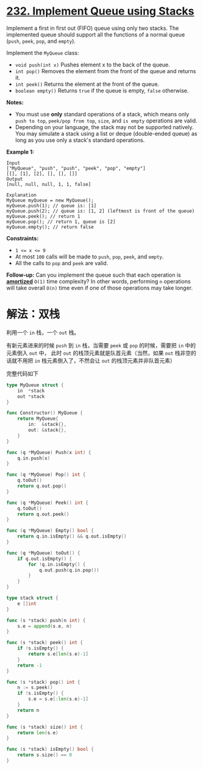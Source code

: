 # [232. Implement Queue using Stacks](https://leetcode.cn/problems/implement-queue-using-stacks/description/)

Implement a first in first out (FIFO) queue using only two stacks. The implemented queue should support all the functions of a normal queue (`push`, `peek`, `pop`, and `empty`).

Implement the `MyQueue` class:

- `void push(int x)` Pushes element x to the back of the queue.
- `int pop()` Removes the element from the front of the queue and returns it.
- `int peek()` Returns the element at the front of the queue.
- `boolean empty()` Returns `true` if the queue is empty, `false` otherwise.

**Notes:**

- You must use **only** standard operations of a stack, which means only `push to top`, `peek/pop from top`, `size`, and `is empty` operations are valid.
- Depending on your language, the stack may not be supported natively. You may simulate a stack using a list or deque (double-ended queue) as long as you use only a stack's standard operations.

 

**Example 1:**

```
Input
["MyQueue", "push", "push", "peek", "pop", "empty"]
[[], [1], [2], [], [], []]
Output
[null, null, null, 1, 1, false]

Explanation
MyQueue myQueue = new MyQueue();
myQueue.push(1); // queue is: [1]
myQueue.push(2); // queue is: [1, 2] (leftmost is front of the queue)
myQueue.peek(); // return 1
myQueue.pop(); // return 1, queue is [2]
myQueue.empty(); // return false
```

 

**Constraints:**

- `1 <= x <= 9`
- At most `100` calls will be made to `push`, `pop`, `peek`, and `empty`.
- All the calls to `pop` and `peek` are valid.

 

**Follow-up:** Can you implement the queue such that each operation is **[amortized](https://en.wikipedia.org/wiki/Amortized_analysis)** `O(1)` time complexity? In other words, performing `n` operations will take overall `O(n)` time even if one of those operations may take longer.



# 解法：双栈

利用一个 `in` 栈，一个 `out` 栈。

有新元素进来的时候 `push` 到 `in` 栈，当需要 `peek` 或 `pop` 的时候，需要把 `in` 中的元素倒入 `out` 中， 此时 `out` 的栈顶元素就是队首元素（当然，如果 `out` 栈非空的话就不用把 `in` 栈元素倒入了，不然会让 `out` 的栈顶元素并非队首元素）

完整代码如下

```go
type MyQueue struct {
	in  *stack
	out *stack
}

func Constructor() MyQueue {
	return MyQueue{
		in:  &stack{},
		out: &stack{},
	}
}

func (q *MyQueue) Push(x int) {
	q.in.push(x)
}

func (q *MyQueue) Pop() int {
	q.toOut()
	return q.out.pop()
}

func (q *MyQueue) Peek() int {
	q.toOut()
	return q.out.peek()
}

func (q *MyQueue) Empty() bool {
	return q.in.isEmpty() && q.out.isEmpty()
}

func (q *MyQueue) toOut() {
	if q.out.isEmpty() {
		for !q.in.isEmpty() {
			q.out.push(q.in.pop())
		}
	}
}

type stack struct {
	e []int
}

func (s *stack) push(n int) {
	s.e = append(s.e, n)
}

func (s *stack) peek() int {
	if !s.isEmpty() {
		return s.e[len(s.e)-1]
	}
	return -1
}

func (s *stack) pop() int {
	n := s.peek()
	if !s.isEmpty() {
		s.e = s.e[:len(s.e)-1]
	}
	return n
}

func (s *stack) size() int {
	return len(s.e)
}

func (s *stack) isEmpty() bool {
	return s.size() == 0
}
```

